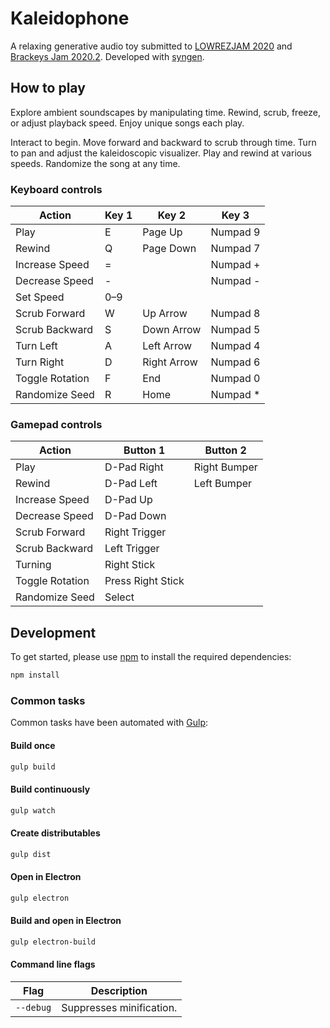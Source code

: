 # Kaleidophone
A relaxing generative audio toy submitted to [LOWREZJAM 2020](https://itch.io/jam/lowrezjam-2020) and [Brackeys Jam 2020.2](https://itch.io/jam/brackeys-4).
Developed with [syngen](https://github.com/nicross/syngen).

## How to play
Explore ambient soundscapes by manipulating time.
Rewind, scrub, freeze, or adjust playback speed.
Enjoy unique songs each play.

Interact to begin.
Move forward and backward to scrub through time.
Turn to pan and adjust the kaleidoscopic visualizer.
Play and rewind at various speeds.
Randomize the song at any time.

### Keyboard controls
| Action | Key 1 | Key 2 | Key 3 |
| - | - | - | - |
| Play | E | Page Up | Numpad 9 |
| Rewind | Q | Page Down | Numpad 7 |
| Increase Speed | = | | Numpad + |
| Decrease Speed | - | | Numpad - |
| Set Speed | 0–9 | | |
| Scrub Forward | W | Up Arrow | Numpad 8 |
| Scrub Backward | S | Down Arrow | Numpad 5 |
| Turn Left | A | Left Arrow | Numpad 4 |
| Turn Right | D | Right Arrow | Numpad 6 |
| Toggle Rotation | F | End | Numpad 0 |
| Randomize Seed | R | Home | Numpad * |

### Gamepad controls
| Action | Button 1 | Button 2 |
| - | - | - |
| Play | D-Pad Right | Right Bumper |
| Rewind | D-Pad Left | Left Bumper |
| Increase Speed | D-Pad Up | |
| Decrease Speed | D-Pad Down | |
| Scrub Forward | Right Trigger | |
| Scrub Backward | Left Trigger | |
| Turning | Right Stick | |
| Toggle Rotation | Press Right Stick | |
| Randomize Seed | Select | |

## Development
To get started, please  use [npm](https://nodejs.org) to install the required dependencies:
```sh
npm install
```

### Common tasks
Common tasks have been automated with [Gulp](https://gulpjs.com):

#### Build once
```sh
gulp build
```

#### Build continuously
```sh
gulp watch
```

#### Create distributables
```sh
gulp dist
```

#### Open in Electron
```sh
gulp electron
```

#### Build and open in Electron
```sh
gulp electron-build
```

#### Command line flags
| Flag | Description |
| - | - |
| `--debug` | Suppresses minification. |
